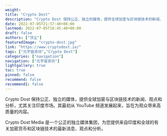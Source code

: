 ```yaml
---
weight: 
title: "Crypto Dost"
description: "Crypto Dost 保持公正、独立的媒体，提供全球加密与区块链技术的新闻、观点和分析，尤其关注印度市场"
date: 2022-07-05T21:57:40+08:00
lastmod: 2022-07-05T16:45:40+08:00
draft: false
authors: ["浮尘"]
featuredImage: "crypto-dost.jpg"
link: "https://www.cryptodost.io/"
tags: ["元宇宙资讯","Crypto Dost"]
categories: ["navigation"]
navigation: ["元宇宙资讯"]
lightgallery: true
toc: true
pinned: false
recommend: false
recommend1: false
---
```

Crypto Dost 保持公正、独立的媒体，提供全球加密与区块链技术的新闻、观点和分析，尤其关注印度市场。其最初从 YouTube 频道发展起来，旨在为观众带来高质量的内容。

Crypto Dost Media 是一个公正的独立媒体集团，为您提供来自印度和全球的有关加密货币和区块链技术的最新消息、观点和分析。
